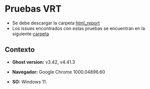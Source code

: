 # Pruebas VRT
* Se debe descargar la carpeta [html_report](https://github.com/j-albarracin-uniandes/pruebas-automatizadas/tree/master/semana8/PruebasVRT/backstop_data/html_report)
* Los issues encontrados con estas pruebas se encuentran en la siguiente [carpeta](https://github.com/j-albarracin-uniandes/pruebas-automatizadas/tree/master/semana8/PruebasVRT/issues/list)

## Contexto

+ **Ghost version:** v3.42, v4.41.3

+ **Navegador:** Google Chrome 1000.04896.60

+ **SO:** Windows 11.

